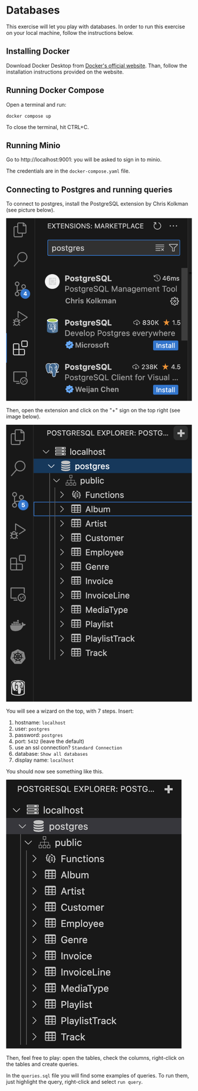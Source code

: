 # Databases
This exercise will let you play with databases. In order to run this exercise on your local machine, follow the instructions below.

## Installing Docker
Download Docker Desktop from [Docker's official website](https://www.docker.com/).
Than, follow the installation instructions provided on the website.

## Running Docker Compose
Open a terminal and run:
```shell
docker compose up
```

To close the terminal, hit CTRL+C.

## Running Minio
Go to http://localhost:9001: you will be asked to sign in to minio. 

The credentials are in the `docker-compose.yaml` file.

## Connecting to Postgres and running queries
To connect to postgres, install the PostgreSQL extension by Chris Kolkman (see picture below).

![postgres extension](pictures/postgres%20extension.png)

Then, open the extension and click on the "+" sign on the top right (see image below).

![connection initiation](pictures/postgres%20connection%20initiation.png)

You will see a wizard on the top, with 7 steps.
Insert:
1. hostname: `localhost`
2. user: `postgres`
3. password: `postgres` <!-- pragma: allowlist secret --> 
4. port: `5432` (leave the default)
5. use an ssl connection? `Standard Connection`
6. database: `Show all databases`
7. display name: `localhost`

You should now see something like this.

![postgres database](pictures/postgres%20database.png)

Then, feel free to play: open the tables, check the columns, right-click on the tables and create queries.

In the `queries.sql` file you will find some examples of queries. To run them, just highlight the query, right-click and select `run query`.

